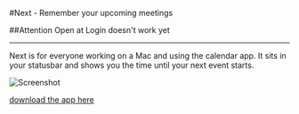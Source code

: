 #Next - Remember your upcoming meetings

##Attention
Open at Login doesn't work yet

------

Next is for everyone working on a Mac and using the calendar app.
It sits in your statusbar and shows you the time until your next event starts.

![Screenshot](https://raw.github.com/jorin-vogel/Next/master/screen.png)

[download the app here](https://github.com/downloads/jorin-vogel/Next/Next.app.zip)